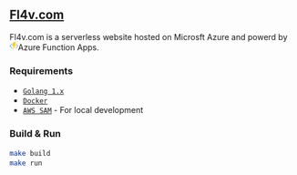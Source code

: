 ## [Fl4v.com](https://fl4v.com)

Fl4v.com is a serverless website hosted on Microsft Azure and powerd by <img src="https://raw.githubusercontent.com/Azure/azure-functions-python-worker/dev/docs/Azure.Functions.svg" alt="Function App" width="15" height="15"/>Azure Function Apps.

### Requirements

- [`Golang 1.x`](https://golang.org/dl/)
- [`Docker`](https://www.docker.com/products/docker-desktop)
- [`AWS SAM`](https://docs.aws.amazon.com/serverless-application-model/latest/developerguide/serverless-getting-started.html) - For local development

### Build & Run

```bash
make build
make run
```

